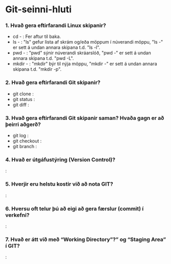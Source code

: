 # Git-seinni-hluti

### 1. Hvað gera eftirfarandi Linux skipanir?
* cd - : Fer aftur til baka.
* ls - : "ls" gefur lista af skrám og/eða möppum í núverandi möppu, "ls -" er sett á undan annara skipana t.d. "ls -l".
* pwd - : "pwd" sýnir núverandi skráarslóð, "pwd -" er sett á undan annara skipana t.d. "pwd -L".
* mkdir - : "mkdir" býr til nýja möppu, "mkdir -" er sett á undan annara skipana t.d. "mkdir -p".

### 2. Hvað gera eftirfarandi Git skipanir?
* git clone : 
* git status : 
* git diff : 

### 3. Hvað gera eftirfarandi Git skipanir saman? Hvaða gagn er að þeirri aðgerð?
* git log : 
* git checkout : 
* git branch : 

### 4. Hvað er útgáfustýring (Version Control)?
: 
### 5. Hverjir eru helstu kostir við að nota GIT?
: 
### 6. Hversu oft telur þú að eigi að gera færslur (commit) í verkefni?
: 
### 7. Hvað er átt við með “Working Directory”?” og “Staging Area” í GIT?
: 

